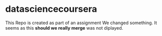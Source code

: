 # datasciencecoursera
This Repo is created as part of an assignment
We changed something.
It seems as this **should we really merge** was not diplayed.
